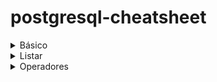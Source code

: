# postgresql-cheatsheet
<details><summary>Básico</summary>
  #Ingresar a postgresql
  ```
  username# psql
  ```

  #Salir de postgresql
  ```
  database# \q
  ```

  #Ayuda
  ```
  username# psql --help
  database# \?
  database# help
  ```

  #Conectarse a una base de datos
  ```
  username# psql nombredebasededatos -h localhost -p 5432 -U anuareramirez
  database# \c nombredebasededatos
  ```

  #Crear base de datos
  ```
  database# CREATE DATABASE nombredebasededatos;
  ```

  #Listar base de datos
  ```
  database# \l
  ```

  #Eliminar base de datos
  ```
  database# DROP DATABASE nombredebasededatos;
  ```

  #Crear nueva tabla
  ```
  database# CREATE TABLE nombredetabla (
    columna1 tipo constrains,
    ... );
  ```

  #Listar tablas
  ```
  database# \d
  database# \dt
  ```

  #Listar campos de tabla
  ```
  database# \d nombredetabla
  ```

  #Eliminar tabla
  ```
  database# DROP TABLE nombredetabla;
  ```

  #Crear un registro en tabla


  #Crear registro desde archivo sql
  ```
  database# \i ruta/al/archivo/con/terminacion.sql
  ```
</details>

<details><summary>Listar</summary>
  #Listar contenido de tabla
  ```
  database# SELECT * FROM nombredetabla;
  ```

  #Listar contenido de tabla con columnas personalizadas
  ```
  database# SELECT columnaX, ... FROM nombredetabla;
  ```

  #Listar contenido de tabla con orden ascendente columna personalizada
  ```
  database# SELECT * FROM nombredetabla ORDER BY columnaX ASC;
  ```

  #Listar contenido de tabla con orden descendente columna personalizada
  ```
  database# SELECT * FROM nombredetabla ORDER BY columnaX DESC;
  ```

  #Listar contenido de tabla con orden descendente columna personalizada
  ```
  database# SELECT * FROM nombredetabla ORDER BY columnaX DESC;
  ```

  #Listar contenido de tabla con columna personalizada y resultados unicos
  ```
  database# SELECT DISTICT columnaX FROM nombredetabla ORDER BY columnaX;
  ```

  #Listar contenido de tabla con filtros WHERE, AND y OR
  ```
  database# SELECT * FROM nombredetabla WHERE columnaX = 'string1' AND (columnaY = 'string2' OR columnaY = 'string3');
  ```
</details>

<details><summary>Operadores</summary>
  
  
  
  
</details>






